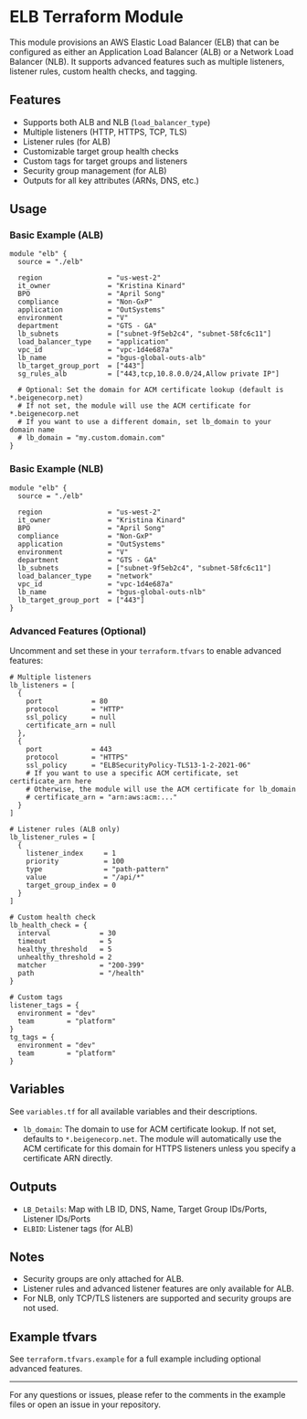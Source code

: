 # ELB Terraform Module

This module provisions an AWS Elastic Load Balancer (ELB) that can be configured as either an Application Load Balancer (ALB) or a Network Load Balancer (NLB). It supports advanced features such as multiple listeners, listener rules, custom health checks, and tagging.

## Features
- Supports both ALB and NLB (`load_balancer_type`)
- Multiple listeners (HTTP, HTTPS, TCP, TLS)
- Listener rules (for ALB)
- Customizable target group health checks
- Custom tags for target groups and listeners
- Security group management (for ALB)
- Outputs for all key attributes (ARNs, DNS, etc.)

## Usage

### Basic Example (ALB)
```hcl
module "elb" {
  source = "./elb"

  region                = "us-west-2"
  it_owner              = "Kristina Kinard"
  BPO                   = "April Song"
  compliance            = "Non-GxP"
  application           = "OutSystems"
  environment           = "V"
  department            = "GTS - GA"
  lb_subnets            = ["subnet-9f5eb2c4", "subnet-58fc6c11"]
  load_balancer_type    = "application"
  vpc_id                = "vpc-1d4e687a"
  lb_name               = "bgus-global-outs-alb"
  lb_target_group_port  = ["443"]
  sg_rules_alb          = ["443,tcp,10.8.0.0/24,Allow private IP"]

  # Optional: Set the domain for ACM certificate lookup (default is *.beigenecorp.net)
  # If not set, the module will use the ACM certificate for *.beigenecorp.net
  # If you want to use a different domain, set lb_domain to your domain name
  # lb_domain = "my.custom.domain.com"
}
```

### Basic Example (NLB)
```hcl
module "elb" {
  source = "./elb"

  region                = "us-west-2"
  it_owner              = "Kristina Kinard"
  BPO                   = "April Song"
  compliance            = "Non-GxP"
  application           = "OutSystems"
  environment           = "V"
  department            = "GTS - GA"
  lb_subnets            = ["subnet-9f5eb2c4", "subnet-58fc6c11"]
  load_balancer_type    = "network"
  vpc_id                = "vpc-1d4e687a"
  lb_name               = "bgus-global-outs-nlb"
  lb_target_group_port  = ["443"]
}
```

### Advanced Features (Optional)
Uncomment and set these in your `terraform.tfvars` to enable advanced features:
```hcl
# Multiple listeners
lb_listeners = [
  {
    port            = 80
    protocol        = "HTTP"
    ssl_policy      = null
    certificate_arn = null
  },
  {
    port            = 443
    protocol        = "HTTPS"
    ssl_policy      = "ELBSecurityPolicy-TLS13-1-2-2021-06"
    # If you want to use a specific ACM certificate, set certificate_arn here
    # Otherwise, the module will use the ACM certificate for lb_domain
    # certificate_arn = "arn:aws:acm:..."
  }
]

# Listener rules (ALB only)
lb_listener_rules = [
  {
    listener_index     = 1
    priority           = 100
    type               = "path-pattern"
    value              = "/api/*"
    target_group_index = 0
  }
]

# Custom health check
lb_health_check = {
  interval            = 30
  timeout             = 5
  healthy_threshold   = 5
  unhealthy_threshold = 2
  matcher             = "200-399"
  path                = "/health"
}

# Custom tags
listener_tags = {
  environment = "dev"
  team        = "platform"
}
tg_tags = {
  environment = "dev"
  team        = "platform"
}
```


## Variables
See `variables.tf` for all available variables and their descriptions.

- `lb_domain`: The domain to use for ACM certificate lookup. If not set, defaults to `*.beigenecorp.net`. The module will automatically use the ACM certificate for this domain for HTTPS listeners unless you specify a certificate ARN directly.

## Outputs
- `LB_Details`: Map with LB ID, DNS, Name, Target Group IDs/Ports, Listener IDs/Ports
- `ELBID`: Listener tags (for ALB)

## Notes
- Security groups are only attached for ALB.
- Listener rules and advanced listener features are only available for ALB.
- For NLB, only TCP/TLS listeners are supported and security groups are not used.

## Example tfvars
See `terraform.tfvars.example` for a full example including optional advanced features.

---

For any questions or issues, please refer to the comments in the example files or open an issue in your repository.
